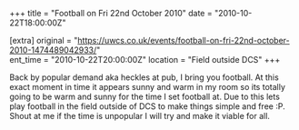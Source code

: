 +++
title = "Football on Fri 22nd October 2010"
date = "2010-10-22T18:00:00Z"

[extra]
original = "https://uwcs.co.uk/events/football-on-fri-22nd-october-2010-1474489042933/"    
ent_time = "2010-10-22T20:00:00Z"
location = "Field outside DCS"
+++

Back by popular demand aka heckles at pub, I bring you football. At this exact moment in time it appears sunny and warm in my room so its totally going to be warm and sunny for the time I set football at. Due to this lets play football in the field outside of DCS to make things simple and free :P. Shout at me if the time is unpopular I will try and make it viable for all.

